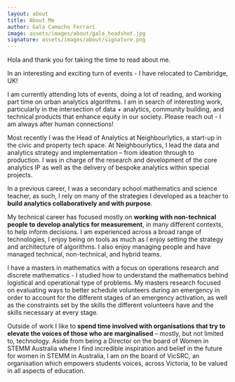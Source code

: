 ```yaml
---
layout: about
title: About Me
author: Gala Camacho Ferrari
image: assets/images/about/gala_headshot.jpg
signature: assets/images/about/signature.png
---
```


Hola and thank you for taking the time to read about me. 

In an interesting and exciting turn of events - I have relocated to Cambridge, UK! 

I am currently attending lots of events, doing a lot of reading, and working part time on urban analytics algorithms. I am in search of interesting work, particularly in the intersection of data + analytics, community building, and technical products that enhance equity in our society. Please reach out - I am always after human connections!

Most recently I was the Head of Analytics at Neighbourlytics, a start-up in the civic and property tech space. At Neighbourlytics, I lead the data and analytics strategy and implementation – from ideation through to production. I was in charge of the research and development of the core analytics IP as well as the delivery of bespoke analytics within special projects. 

In a previous career, I was a secondary school mathematics and science teacher, as such, I rely on many of the strategies I developed as a teacher to **build analytics collaboratively and with purpose**.

My technical career has focused mostly on **working with non-technical people to develop analytics for measurement**, in many different contexts, to help inform decisions. I am experienced across a broad range of technologies, I enjoy being on tools as much as I enjoy setting the strategy and architecture of algorithms. I also enjoy managing people and have managed technical, non-technical, and hybrid teams. 

I have a masters in mathematics with a focus on operations research and discrete mathematics - I studied how to understand the mathematics behind logistical and operational type of problems. My masters research focused on evaluating ways to better schedule volunteers during an emergency in order to account for the different stages of an emergency activation, as well as the constraints set by the skills the different volunteers have and the skills necessary at every stage. 

Outside of work I like to **spend time involved with organisations that try to elevate the voices of those who are marginalised** – mostly, but not limited to, technology. Aside from being a Director on the board of Women in STEMM Australia where I find incredible inspiration and belief in the future for women in STEMM in Australia, I am on the board of VicSRC, an organisation which empowers students voices, across Victoria, to be valued in all aspects of education.